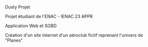 Dusty Projet

Projet étudiant de l'ENAC - IENAC 23 APPR

Application Web et SGBD

Création d'un site internet d'un aéroclub fictif reprenant l'univers de "Planes"
